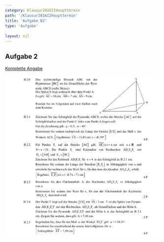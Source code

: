 ```yaml
---
category: Klausur2016IIHaupttermin
path: '/Klausur2016IIHaupttermin'
title: 'Aufgabe B2'
type: 'Aufgabe'

layout: nil
---
```


## Aufgabe 2
<p> <a href="https://www.isb.bayern.de/download/18519/2016_mii_ht.pdf"> Komplette Angabe </a> </p>
<img src="./Aufgabenstellungen/2016_mii_ht/2016_mii_ht_b2.png">



